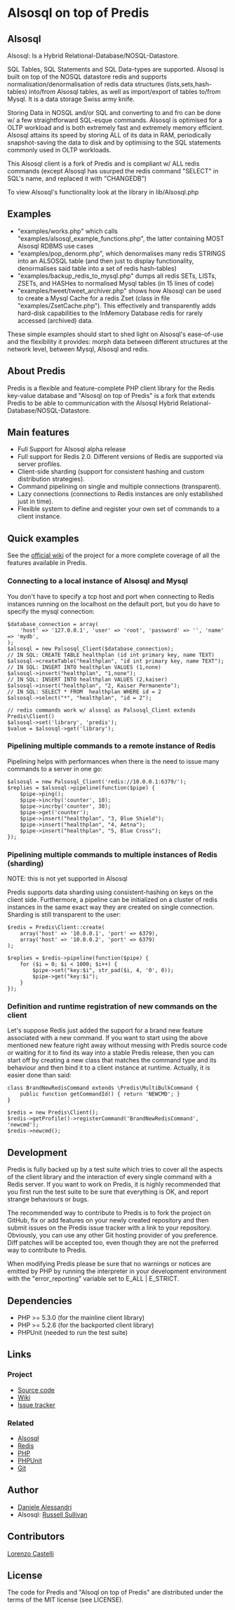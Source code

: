 # Alsosql on top of Predis #

## Alsosql ##

Alsosql: Is a Hybrid Relational-Database/NOSQL-Datastore.

SQL Tables, SQL Statements and SQL Data-types are supported. Alsosql is built on top of the NOSQL datastore redis and supports normalisation/denormalisation of redis data structures (lists,sets,hash-tables) into/from Alsosql tables, as well as import/export of tables to/from Mysql. It is a data storage Swiss army knife.

Storing Data in NOSQL and/or SQL and converting to and fro can be done w/ a few straightforward SQL-esque commands. Alsosql is optimised for a OLTP workload and is both extremely fast and extremely memory efficient. Alsosql attains its speed by storing ALL of its data in RAM, periodically snapshot-saving the data to disk and by optimising to the SQL statements commonly used in OLTP workloads.

This Alsosql client is a fork of Predis and is compliant w/ ALL redis commands (except Alsosql has usurped the redis command "SELECT" in SQL's name, and replaced it with "CHANGEDB")

To view Alsosql's functionality look at the library in lib/Alsosql.php

## Examples ##

- "examples/works.php" which calls "examples/alsosql_example_functions.php", the latter containing MOST Alsosql RDBMS use cases
- "examples/pop_denorm.php", which denormalises many redis STRINGS into an ALSOSQL table (and then just to display functionality, denormalises said table into a set of redis hash-tables)
- "examples/backup_redis_to_mysql.php" dumps all redis SETs, LISTs, ZSETs, and HASHes to normalised Mysql tables (in 15 lines of code)
- "examples/tweet/tweet_archiver.php" shows how Alsosql can be used to create a Mysql Cache for a redis Zset (class in file "examples/ZsetCache.php"). This effectively and transparently adds hard-disk capabilities to the InMemory Database redis for rarely accessed (archived) data.

These simple examples should start to shed light on Alsosql's ease-of-use and the flexibility it provides: morph data between different structures at the network level, between Mysql, Alsosql and redis.

## About Predis ##

Predis is a flexible and feature-complete PHP client library for the Redis key-value database and "Alsosql on top of Predis" is a fork that extends Predis to be able to communication with the Alsosql Hybrid Relational-Database/NOSQL-Datastore.

## Main features ##

- Full Support for Alsosql alpha release
- Full support for Redis 2.0. Different versions of Redis are supported via server profiles.
- Client-side sharding (support for consistent hashing and custom distribution strategies).
- Command pipelining on single and multiple connections (transparent).
- Lazy connections (connections to Redis instances are only established just in time).
- Flexible system to define and register your own set of commands to a client instance.


## Quick examples ##

See the [official wiki](http://wiki.github.com/nrk/predis) of the project for a more 
complete coverage of all the features available in Predis.

### Connecting to a local instance of Alsosql and Mysql ###

You don't have to specify a tcp host and port when connecting to Redis instances running on the localhost on the default port, but you do have to specify the mysql connection:

    $database_connection = array(
        'host' => '127.0.0.1', 'user' => 'root', 'password' => '', 'name' => 'mydb',
    );
    $alsosql = new Palsosql_Client($database_connection);
    // IN SQL: CREATE TABLE healthplan (id int primary key, name TEXT)
    $alsosql->createTable("healthplan", "id int primary key, name TEXT");
    // IN SQL: INSERT INTO healthplan VALUES (1,none)
    $alsosql->insert("healthplan", "1,none");
    // IN SQL: INSERT INTO healthplan VALUES (2,kaiser)
    $alsosql->insert("healthplan", "2, Kaiser Permanente");
    // IN SQL: SELECT * FROM  healthplan WHERE id = 2
    $alsosql->select("*", "healthplan", "id = 2");

    // redis commands work w/ alsosql as Palsosql_Client extends Predis\Client()
    $alsosql->set('library', 'predis');
    $value = $alsosql->get('library');


### Pipelining multiple commands to a remote instance of Redis ##

Pipelining helps with performances when there is the need to issue many commands 
to a server in one go:

    $alsosql = new Palsosql_Client('redis://10.0.0.1:6379/');
    $replies = $alsosql->pipeline(function($pipe) {
        $pipe->ping();
        $pipe->incrby('counter', 10);
        $pipe->incrby('counter', 30);
        $pipe->get('counter');
        $pipe->insert("healthplan", "3, Blue Shield");
        $pipe->insert("healthplan", "4, Aetna");
        $pipe->insert("healthplan", "5, Blue Cross");
    });


### Pipelining multiple commands to multiple instances of Redis (sharding) ##

NOTE: this is not yet supported in Alsosql

Predis supports data sharding using consistent-hashing on keys on the client side. 
Furthermore, a pipeline can be initialized on a cluster of redis instances in the 
same exact way they are created on single connection. Sharding is still transparent 
to the user:

    $redis = Predis\Client::create(
        array('host' => '10.0.0.1', 'port' => 6379),
        array('host' => '10.0.0.2', 'port' => 6379)
    );

    $replies = $redis->pipeline(function($pipe) {
        for ($i = 0; $i < 1000; $i++) {
            $pipe->set("key:$i", str_pad($i, 4, '0', 0));
            $pipe->get("key:$i");
        }
    });


### Definition and runtime registration of new commands on the client ###

Let's suppose Redis just added the support for a brand new feature associated 
with a new command. If you want to start using the above mentioned new feature 
right away without messing with Predis source code or waiting for it to find 
its way into a stable Predis release, then you can start off by creating a new 
class that matches the command type and its behaviour and then bind it to a 
client instance at runtime. Actually, it is easier done than said:

    class BrandNewRedisCommand extends \Predis\MultiBulkCommand {
        public function getCommandId() { return 'NEWCMD'; }
    }

    $redis = new Predis\Client();
    $redis->getProfile()->registerCommand('BrandNewRedisCommand', 'newcmd');
    $redis->newcmd();


## Development ##

Predis is fully backed up by a test suite which tries to cover all the aspects of the 
client library and the interaction of every single command with a Redis server. If you 
want to work on Predis, it is highly recommended that you first run the test suite to 
be sure that everything is OK, and report strange behaviours or bugs.

The recommended way to contribute to Predis is to fork the project on GitHub, fix or 
add features on your newly created repository and then submit issues on the Predis 
issue tracker with a link to your repository. Obviously, you can use any other Git 
hosting provider of you preference. Diff patches will be accepted too, even though 
they are not the preferred way to contribute to Predis.

When modifying Predis please be sure that no warnings or notices are emitted by PHP 
by running the interpreter in your development environment with the "error_reporting"
variable set to E_ALL | E_STRICT.


## Dependencies ##

- PHP >= 5.3.0 (for the mainline client library)
- PHP >= 5.2.6 (for the backported client library)
- PHPUnit (needed to run the test suite)

## Links ##

### Project ###
- [Source code](http://github.com/JakSprats/predis/)
- [Wiki](http://wiki.github.com/JakSprats/predis/)
- [Issue tracker](http://github.com/JakSprats/predis/issues)

### Related ###
- [Alsosql](http://github.com/JakSprats/Alsosql)
- [Redis](http://code.google.com/p/redis/)
- [PHP](http://php.net/)
- [PHPUnit](http://www.phpunit.de/)
- [Git](http://git-scm.com/)

## Author ##

- [Daniele Alessandri](mailto:suppakilla@gmail.com)
- Alsosql: [Russell Sullivan](mailto:jaksprats@gmail.com)

## Contributors ##

[Lorenzo Castelli](http://github.com/lcastelli)

## License ##

The code for Predis and "Alsoql on top of Predis" are distributed under the terms of the MIT license (see LICENSE).
